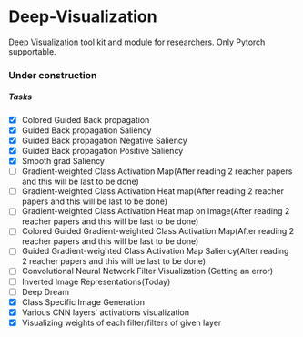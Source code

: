 # Deep-Visualization
Deep Visualization tool kit and module for researchers. Only Pytorch supportable.

### Under construction

##### Tasks
- [x] Colored Guided Back propagation
- [x] Guided Back propagation Saliency
- [x] Guided Back propagation Negative Saliency
- [x] Guided Back propagation Positive Saliency
- [x] Smooth grad Saliency
- [ ] Gradient-weighted Class Activation Map(After reading 2 reacher papers and this will be last to be done)
- [ ] Gradient-weighted Class Activation Heat map(After reading 2 reacher papers and this will be last to be done)
- [ ] Gradient-weighted Class Activation Heat map on Image(After reading 2 reacher papers and this will be last to be done)
- [ ] Colored Guided Gradient-weighted Class Activation Map(After reading 2 reacher papers and this will be last to be done)
- [ ] Guided Gradient-weighted Class Activation Map Saliency(After reading 2 reacher papers and this will be last to be done)
- [ ] Convolutional Neural Network Filter Visualization (Getting an error)
- [ ] Inverted Image Representations(Today)
- [ ] Deep Dream
- [x] Class Specific Image Generation
- [x] Various CNN layers' activations visualization
- [x] Visualizing weights of each filter/filters of given layer
